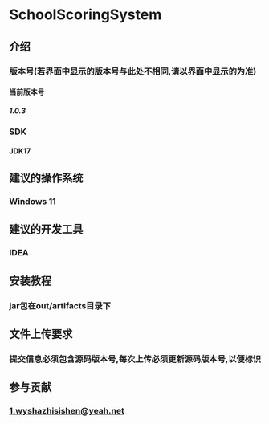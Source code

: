 # SchoolScoringSystem

## 介绍

### 版本号(若界面中显示的版本号与此处不相同,请以界面中显示的为准)

#### 当前版本号

##### 1.0.3

### SDK

#### JDK17

## 建议的操作系统

### Windows 11

## 建议的开发工具

### IDEA

## 安装教程

### jar包在out/artifacts目录下

## 文件上传要求

### 提交信息必须包含源码版本号,每次上传必须更新源码版本号,以便标识

## 参与贡献

### 1.wyshazhisishen@yeah.net